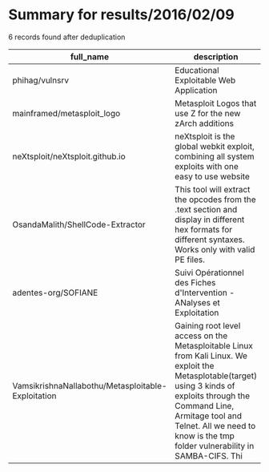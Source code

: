 
# Summary for results/2016/02/09
    
6 records found after deduplication

| full_name | description | html_url | matched_list | matched_count | pushed_at | size | stargazers_count | language | forks_count | vul_ids |
|----------------------------------------------------|------------------------------------------------------------------------------------------------------------------------------------------------------------------------------------------------------------------------------------------------------------------|-----------------------------------------------------------------------|---------------------------------------------|-----------------|---------------------------|--------|--------------------|------------|---------------|-----------|
| phihag/vulnsrv | Educational Exploitable Web Application | https://github.com/phihag/vulnsrv | ['exploit'] | 1 | 2016-02-09 22:50:25+00:00 | 138 | 19 | Python | 0 | [] |
| mainframed/metasploit_logo | Metasploit Logos that use Z for the new zArch additions | https://github.com/mainframed/metasploit_logo | ['metasploit module OR payload'] | 1 | 2016-02-09 00:11:09+00:00 | 339 | 6 | nan | 4 | [] |
| neXtsploit/neXtsploit.github.io | neXtsploit is the global webkit exploit, combining all system exploits with one easy to use website | https://github.com/neXtsploit/neXtsploit.github.io | ['exploit'] | 1 | 2016-02-09 01:51:46+00:00 | 0 | 0 | | 0 | [] |
| OsandaMalith/ShellCode-Extractor | This tool will extract the opcodes from the .text section and display in different hex formats for different syntaxes. Works only with valid PE files. | https://github.com/OsandaMalith/ShellCode-Extractor | ['shellcode'] | 1 | 2016-02-09 12:47:08+00:00 | 3 | 14 | nan | 6 | [] |
| adentes-org/SOFIANE | Suivi Opérationnel des Fiches d'Intervention - ANalyses et Exploitation | https://github.com/adentes-org/SOFIANE | ['exploit'] | 1 | 2016-02-09 20:06:49+00:00 | 0 | 0 | | 0 | [] |
| VamsikrishnaNallabothu/Metasploitable-Exploitation | Gaining root level access on the Metasploitable Linux from Kali Linux. We exploit the Metasplotable(target) using 3 kinds of exploits through the Command Line, Armitage tool and Telnet. All we need to know is the tmp folder vulnerability in SAMBA-CIFS. Thi | https://github.com/VamsikrishnaNallabothu/Metasploitable-Exploitation | ['exploit', 'metasploit module OR payload'] | 2 | 2016-02-09 21:03:20+00:00 | 0 | 0 | nan | 0 | [] |

